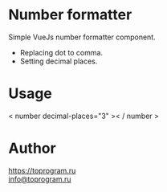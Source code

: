 # Number formatter
Simple VueJs number formatter component. <br>
- Replacing dot to comma.<br>
- Setting decimal places.

# Usage
< number decimal-places="3" >< / number >

# Author
https://toprogram.ru <br>
info@toprogram.ru
